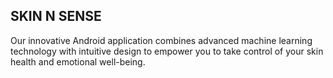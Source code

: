## SKIN N SENSE
Our innovative Android application combines advanced machine learning technology with intuitive design to empower you to take control of your skin health and emotional well-being.
